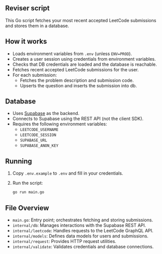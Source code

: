 ## Reviser script

This Go script fetches your most recent accepted LeetCode submissions and stores them in a database.

## How it works

- Loads environment variables from `.env` (unless `ENV=PROD`).
- Creates a user session using credentials from environment variables.
- Checks that DB credentials are loaded and the database is reachable.
- Fetches recent accepted LeetCode submissions for the user.
- For each submission:
  - Fetches the problem description and submission code.
  - Upserts the question and inserts the submission into db.

## Database

- Uses [Supabase](https://supabase.com/) as the backend.
- Connects to Supabase using the REST API (not the client SDK).
- Requires the following environment variables:
  - `LEETCODE_USERNAME`
  - `LEETCODE_SESSION`
  - `SUPABASE_URL`
  - `SUPABASE_ANON_KEY`

## Running

1. Copy `.env.example` to `.env` and fill in your credentials.
2. Run the script:

   ```sh
   go run main.go

## File Overview

- `main.go`: Entry point; orchestrates fetching and storing submissions.
- `internal/db`: Manages interactions with the Supabase REST API.
- `internal/leetcode`: Handles requests to the LeetCode GraphQL API.
- `internal/models`: Defines data models for users and submissions.
- `internal/request`: Provides HTTP request utilities.
- `internal/validate`: Validates credentials and database connections.
